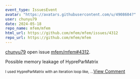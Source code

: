 ```yaml
---
event_type: IssuesEvent
avatar: "https://avatars.githubusercontent.com/u/4908604?"
user: chunyu79
date: 2024-05-18
repo_name: mfem/mfem
html_url: https://github.com/mfem/mfem/issues/4312
repo_url: https://github.com/mfem/mfem
---
```


<a href='https://github.com/chunyu79' target='_blank'>chunyu79</a> open issue <a href='https://github.com/mfem/mfem/issues/4312' target='_blank'>mfem/mfem#4312</a>.

<p>Possible memory leakage of HypreParMatrix</p><small>I used HypreParMatrix  with an iteration loop like,...</small><a href='https://github.com/mfem/mfem/issues/4312' target='_blank'>View Comment</a>